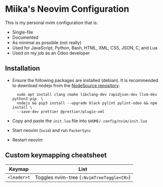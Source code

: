 # Miika's Neovim Configuration

This is my personal nvim configuration that is:

- Single-file
- Documented
- As minimal as possible (not really)
- Used for JavaScript, Python, Bash, HTML, XML, CSS, JSON, C, and Lua
- Used on my job as an Odoo developer

## Installation

- Ensure the following packages are installed (debian). It is recommended to download
  nodejs from the [NodeSource repository](https://github.com/nodesource/distributions):

        sudo apt install clang cmake libclang-dev rapidjson-dev llvm-dev python3-pip  \
        nodejs && pip3 install --upgrade black pylint pylint-odoo && npm install \
        --save-dev prettier @prettier/plugin-xml

- Copy and paste the `init.lua` file into `$HOME/.config/nvim/init.lua`
- Start neovim (`nvim`) and run `PackerSync`
- Restart neovim

## Custom keymapping cheatsheet

| Keymap      | List                                      |
| ----------- | ----------------------------------------- |
| `<leader>t` | Toggles nvim-tree (`:NvimTreeToggle<CR>`) |
